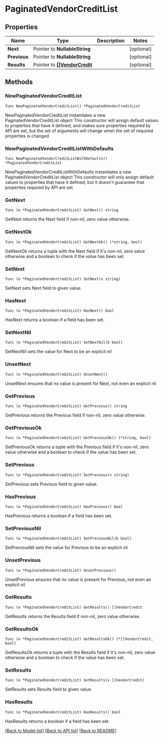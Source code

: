 # PaginatedVendorCreditList

## Properties

Name | Type | Description | Notes
------------ | ------------- | ------------- | -------------
**Next** | Pointer to **NullableString** |  | [optional] 
**Previous** | Pointer to **NullableString** |  | [optional] 
**Results** | Pointer to [**[]VendorCredit**](VendorCredit.md) |  | [optional] 

## Methods

### NewPaginatedVendorCreditList

`func NewPaginatedVendorCreditList() *PaginatedVendorCreditList`

NewPaginatedVendorCreditList instantiates a new PaginatedVendorCreditList object
This constructor will assign default values to properties that have it defined,
and makes sure properties required by API are set, but the set of arguments
will change when the set of required properties is changed

### NewPaginatedVendorCreditListWithDefaults

`func NewPaginatedVendorCreditListWithDefaults() *PaginatedVendorCreditList`

NewPaginatedVendorCreditListWithDefaults instantiates a new PaginatedVendorCreditList object
This constructor will only assign default values to properties that have it defined,
but it doesn't guarantee that properties required by API are set

### GetNext

`func (o *PaginatedVendorCreditList) GetNext() string`

GetNext returns the Next field if non-nil, zero value otherwise.

### GetNextOk

`func (o *PaginatedVendorCreditList) GetNextOk() (*string, bool)`

GetNextOk returns a tuple with the Next field if it's non-nil, zero value otherwise
and a boolean to check if the value has been set.

### SetNext

`func (o *PaginatedVendorCreditList) SetNext(v string)`

SetNext sets Next field to given value.

### HasNext

`func (o *PaginatedVendorCreditList) HasNext() bool`

HasNext returns a boolean if a field has been set.

### SetNextNil

`func (o *PaginatedVendorCreditList) SetNextNil(b bool)`

 SetNextNil sets the value for Next to be an explicit nil

### UnsetNext
`func (o *PaginatedVendorCreditList) UnsetNext()`

UnsetNext ensures that no value is present for Next, not even an explicit nil
### GetPrevious

`func (o *PaginatedVendorCreditList) GetPrevious() string`

GetPrevious returns the Previous field if non-nil, zero value otherwise.

### GetPreviousOk

`func (o *PaginatedVendorCreditList) GetPreviousOk() (*string, bool)`

GetPreviousOk returns a tuple with the Previous field if it's non-nil, zero value otherwise
and a boolean to check if the value has been set.

### SetPrevious

`func (o *PaginatedVendorCreditList) SetPrevious(v string)`

SetPrevious sets Previous field to given value.

### HasPrevious

`func (o *PaginatedVendorCreditList) HasPrevious() bool`

HasPrevious returns a boolean if a field has been set.

### SetPreviousNil

`func (o *PaginatedVendorCreditList) SetPreviousNil(b bool)`

 SetPreviousNil sets the value for Previous to be an explicit nil

### UnsetPrevious
`func (o *PaginatedVendorCreditList) UnsetPrevious()`

UnsetPrevious ensures that no value is present for Previous, not even an explicit nil
### GetResults

`func (o *PaginatedVendorCreditList) GetResults() []VendorCredit`

GetResults returns the Results field if non-nil, zero value otherwise.

### GetResultsOk

`func (o *PaginatedVendorCreditList) GetResultsOk() (*[]VendorCredit, bool)`

GetResultsOk returns a tuple with the Results field if it's non-nil, zero value otherwise
and a boolean to check if the value has been set.

### SetResults

`func (o *PaginatedVendorCreditList) SetResults(v []VendorCredit)`

SetResults sets Results field to given value.

### HasResults

`func (o *PaginatedVendorCreditList) HasResults() bool`

HasResults returns a boolean if a field has been set.


[[Back to Model list]](../README.md#documentation-for-models) [[Back to API list]](../README.md#documentation-for-api-endpoints) [[Back to README]](../README.md)



